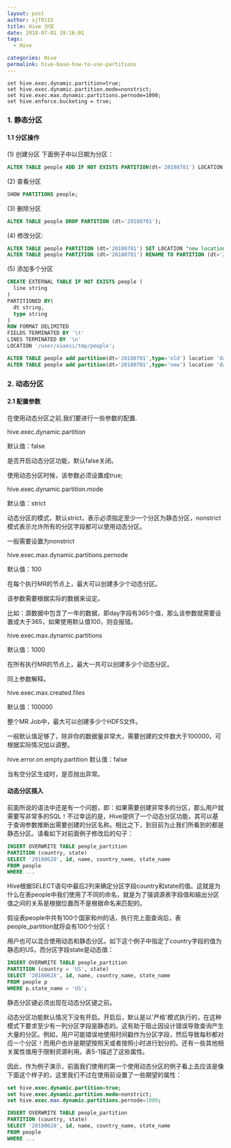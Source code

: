 ```yaml
---
layout: post
author: sjf0115
title: Hive 分区
date: 2018-07-01 19:16:01
tags:
  - Hive

categories: Hive
permalink: hive-base-how-to-use-partitions
---
```


```
set hive.exec.dynamic.partition=true;
set hive.exec.dynamic.partition.mode=nonstrict;
set hive.exec.max.dynamic.partitions.pernode=1000;
set hive.enforce.bucketing = true;
```
### 1. 静态分区

#### 1.1 分区操作
(1) 创建分区
下面例子中以日期为分区：
```sql
ALTER TABLE people ADD IF NOT EXISTS PARTITION(dt='20180701') LOCATION 'day=20180701';
```
(2) 查看分区
```sql
SHOW PARTITIONS people;
```
(3) 删除分区
```sql
ALTER TABLE people DROP PARTITION (dt='20180701');
```
(4) 修改分区:
```sql
ALTER TABLE people PARTITION (dt='20180701') SET LOCATION "new location";
ALTER TABLE people PARTITION (dt='20180701') RENAME TO PARTITION (dt='20180702');
```
(5) 添加多个分区
```sql
CREATE EXTERNAL TABLE IF NOT EXISTS people (
  line string
)
PARTITIONED BY(
  dt string,
  type string
)
ROW FORMAT DELIMITED
FIELDS TERMINATED BY '\t'
LINES TERMINATED BY '\n'
LOCATION '/user/xiaosi/tmp/people';

ALTER TABLE people add partition(dt='20180701',type='old') location 'day=20180701/type=old';
ALTER TABLE people add partition(dt='20180701',type='new') location 'day=20180701/type=new';
```

### 2. 动态分区

#### 2.1 配置参数

在使用动态分区之前,我们要进行一些参数的配置.

hive.exec.dynamic.partition

默认值：false

是否开启动态分区功能，默认false关闭。

使用动态分区时候，该参数必须设置成true;

hive.exec.dynamic.partition.mode

默认值：strict

动态分区的模式，默认strict，表示必须指定至少一个分区为静态分区，nonstrict模式表示允许所有的分区字段都可以使用动态分区。

一般需要设置为nonstrict

hive.exec.max.dynamic.partitions.pernode

默认值：100

在每个执行MR的节点上，最大可以创建多少个动态分区。

该参数需要根据实际的数据来设定。

比如：源数据中包含了一年的数据，即day字段有365个值，那么该参数就需要设置成大于365，如果使用默认值100，则会报错。

hive.exec.max.dynamic.partitions

默认值：1000

在所有执行MR的节点上，最大一共可以创建多少个动态分区。

同上参数解释。

hive.exec.max.created.files

默认值：100000

整个MR Job中，最大可以创建多少个HDFS文件。

一般默认值足够了，除非你的数据量非常大，需要创建的文件数大于100000，可根据实际情况加以调整。

hive.error.on.empty.partition
默认值：false

当有空分区生成时，是否抛出异常。

#### 动态分区插入

前面所说的语法中还是有一个问题，即：如果需要创建非常多的分区，那么用户就需要写非常多的SQL！不过幸运的是，Hive提供了一个动态分区功能，其可以基于查询参数推断出需要创建的分区名称。相比之下，到目前为止我们所看到的都是静态分区。请看如下对前面例子修改后的句子：
```sql
INSERT OVERWRITE TABLE people_partition
PARTITION (country, state)
SELECT '20180628', id, name, country_name, state_name
FROM people
WHERE ...
```
Hive根据SELECT语句中最后2列来确定分区字段country和state的值。这就是为什么在表people中我们使用了不同的命名，就是为了强调源表字段值和输出分区值之间的关系是根据位置而不是根据命名来匹配的。

假设表people中共有100个国家和州的话，执行完上面查询后，表people_partition就将会有100个分区！

用户也可以混合使用动态和静态分区。如下这个例子中指定了country字段的值为静态的US，而分区字段state是动态值：
```sql
INSERT OVERWRITE TABLE people_partition
PARTITION (country = 'US', state)
SELECT '20180628', id, name, country_name, state_name
FROM people p
WHERE p.state_name = 'US';
```
静态分区键必须出现在动态分区键之前。

动态分区功能默认情况下没有开启。开启后，默认是以'严格'模式执行的，在这种模式下要求至少有一列分区字段是静态的。这有助于阻止因设计错误导致查询产生大量的分区。例如，用户可能错误地使用时间戳作为分区字段，然后导致每秒都对应一个分区！而用户也许是期望按照天或者按照小时进行划分的。还有一些其他相关属性值用于限制资源利用。表5-1描述了这些属性。

因此，作为例子演示，前面我们使用的第一个使用动态分区的例子看上去应该是像下面这个样子的，这里我们不过在使用前设置了一些期望的属性：
```sql
set hive.exec.dynamic.partition=true;
set hive.exec.dynamic.partition.mode=nonstrict;
set hive.exec.max.dynamic.partitions.pernode=1000;

INSERT OVERWRITE TABLE people_partition
PARTITION (country, state)
SELECT '20180628', id, name, country_name, state_name
FROM people
WHERE ...
```
